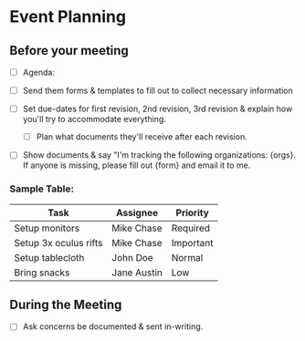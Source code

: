 # Event Planning

## Before your meeting

* [ ] Agenda:&#x20;
* [ ] Send them forms & templates to fill out to collect necessary information
* [ ] Set due-dates for first revision, 2nd revision, 3rd revision & explain how you'll try to accommodate everything.
  * [ ] Plan what documents they'll receive after each revision.
* [ ] Show documents & say "I'm tracking the following organizations: {orgs}. If anyone is missing, please fill out {form} and email it to me.&#x20;



### Sample Table:

| Task                  | Assignee    | Priority  |
| --------------------- | ----------- | --------- |
| Setup monitors        | Mike Chase  | Required  |
| Setup 3x oculus rifts | Mike Chase  | Important |
| Setup tablecloth      | John Doe    | Normal    |
| Bring snacks          | Jane Austin | Low       |

## During the Meeting

* [ ] Ask concerns be documented & sent in-writing.

